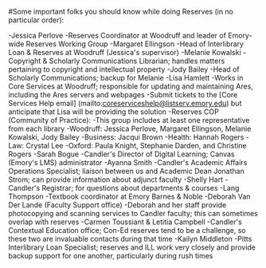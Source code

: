#Some important folks you should know while doing Reserves (in no particular order):

-Jessica Perlove
  -Reserves Coordinator at Woodruff and leader of Emory-wide Reserves Working Group
-Margaret Ellingson
  -Head of Interlibrary Loan & Reserves at Woodruff (Jessica's supervisor)
-Melanie Kowalski
  -Copyright & Scholarly Communications Librarian; handles matters pertaining to copyright and intellectual property
-Jody Bailey
  -Head of Scholarly Communications; backup for Melanie
-Lisa Hamlett
  -Works in Core Services at Woodruff; responsible for updating and maintaining Ares, including the Ares servers and webpages
  -Submit tickets to the [Core Services Help email] (mailto:coreserviceshelp@listserv.emory.edu) but anticipate that Lisa will be providing the solution
-Reserves COP (Community of Practice):
  -This group includes at least one representative from each library
  -Woodruff: Jessica Perlove, Margaret Ellingson, Melanie Kowalski, Jody Bailey
  -Business: Jacqui Brown
  -Health: Hannah Rogers
  -Law: Crystal Lee
  -Oxford: Paula Knight, Stephanie Darden, and Christine Rogers
-Sarah Bogue
  -Candler's Director of Digital Learning; Canvas (Emory's LMS) administrator
-Ayanna Smith
  -Candler's Academic Affairs Operations Specialist; liaison between us and Academic Dean Jonathan Strom; can provide information about adjunct faculty
-Shelly Hart
  -Candler's Registrar; for questions about departments & courses
-Lang Thompson
  -Textbook coordinator at Emory Barnes & Noble
-Deborah Van Der Lande (Faculty Support office)
  -Deborah and her staff provide photocopying and scanning services to Candler faculty; this can sometimes overlap with reserves
-Carmen Toussiant & Letitia Campbell
  -Candler's Contextual Education office; Con-Ed reserves tend to be a challenge, so these two are invaluable contacts during that time
-Kailyn Middleton
  -Pitts Interlibrary Loan Specialist; reserves and ILL work very closely and provide backup support for one another, particularly during rush times
